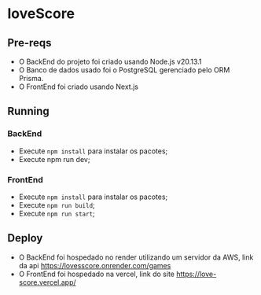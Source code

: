 # loveScore

## Pre-reqs

- O BackEnd do projeto foi criado usando Node.js v20.13.1
- O Banco de dados usado foi o PostgreSQL gerenciado pelo ORM Prisma.
- O FrontEnd foi criado usando Next.js

## Running

### BackEnd
- Execute `npm install` para instalar os pacotes;
- Execute npm run dev;

### FrontEnd
- Execute `npm install` para instalar os pacotes;
- Execute `npm run build`;
- Execute `npm run start`;

## Deploy
- O BackEnd foi hospedado no render utilizando um servidor da AWS, link da api https://lovesscore.onrender.com/games
- O FrontEnd foi hospedado na vercel, link do site https://love-score.vercel.app/
